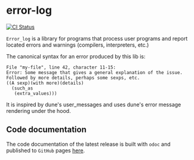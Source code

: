 # error-log

[![CI Status](https://github.com/mbarbin/error-log/workflows/ci/badge.svg)](https://github.com/mbarbin/error-log/actions/workflows/ci.yml)

`Error_log` is a library for programs that process user programs and report
located errors and warnings (compilers, interpreters, etc.)

The canonical syntax for an error produced by this lib is:

```text
File "my-file", line 42, character 11-15:
Error: Some message that gives a general explanation of the issue.
Followed by more details, perhaps some sexps, etc.
((A sexp)(with more)(details)
  (such_as
   (extra_values)))
```

It is inspired by dune's user_messages and uses dune's error message rendering
under the hood.

## Code documentation

The code documentation of the latest release is built with `odoc` and published
to `GitHub` pages [here](https://mbarbin.github.io/error-log).
